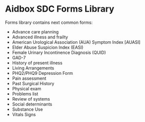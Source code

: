 # Aidbox SDC Forms Library

Forms library contains next common forms:

- Advance care planning
- Advanced illness and frailty
- American Urological Association (AUA) Symptom Index [AUASI]
- Elder Abuse Suspicion Index (EASI)
- Female Urinary Incontinence Diagnosis (QUID)
- GAD-7
- History of present illness
- Living Arrangements
- PHQ2/PHQ9 Depression Form
- Pain assessment
- Past Surgical History
- Physical exam
- Problems list
- Review of systems
- Social determinants
- Substance Use
- Vitals Signs
